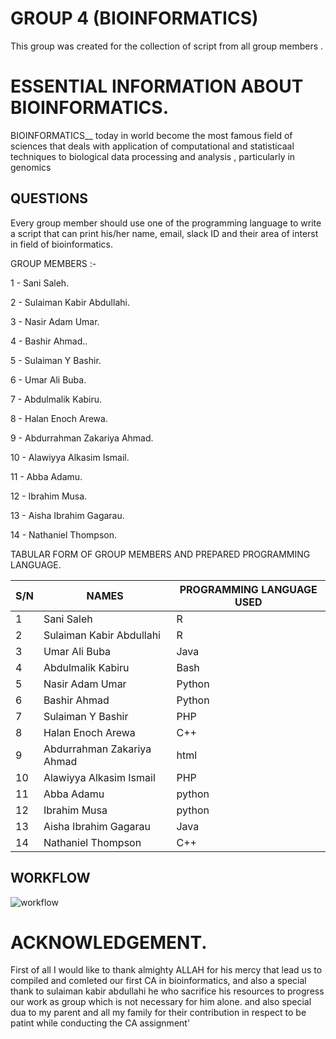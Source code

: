 # GROUP 4 (BIOINFORMATICS)

This group was created for the collection of script from all group members .

# ESSENTIAL INFORMATION ABOUT BIOINFORMATICS.

BIOINFORMATICS__ today in world become the most famous field of sciences that deals with application of computational and statisticaal techniques to biological data processing and analysis , particularly in genomics 

## QUESTIONS

Every group member should use one of the programming language to write a script that can print his/her name, email, slack ID and their area of interst in field of bioinformatics.

GROUP MEMBERS :- 

1 - Sani Saleh.

2 - Sulaiman Kabir Abdullahi.

3 - Nasir Adam Umar.

4 - Bashir Ahmad..

5 - Sulaiman Y Bashir.

6 - Umar Ali Buba.

7 - Abdulmalik Kabiru.

8 - Halan Enoch Arewa.

9 - Abdurrahman Zakariya Ahmad.

10 - Alawiyya Alkasim Ismail.

11 - Abba Adamu.

12 - Ibrahim Musa.

13 - Aisha Ibrahim Gagarau.

14 - Nathaniel Thompson.


TABULAR FORM OF GROUP MEMBERS AND PREPARED PROGRAMMING LANGUAGE.

| S/N  | NAMES |PROGRAMMING LANGUAGE USED |
| ------------- | ------------- |------------- |
| 1  | Sani Saleh  | R |
| 2  | Sulaiman Kabir Abdullahi  | R  |
| 3  | Umar Ali Buba  | Java  |
| 4  | Abdulmalik Kabiru | Bash  |
| 5  | Nasir Adam Umar  | Python  |
| 6  | Bashir Ahmad  | Python  |
| 7  | Sulaiman Y Bashir  | PHP  |
| 8  | Halan Enoch Arewa  | C++  |
| 9  | Abdurrahman Zakariya Ahmad  | html  |
| 10 | Alawiyya Alkasim Ismail  | PHP  |
| 11  | Abba Adamu  | python  |
| 12  | Ibrahim Musa  | python  |
| 13  | Aisha Ibrahim Gagarau  | Java  |
| 14  | Nathaniel Thompson  | C++  |




## WORKFLOW

![workflow](https://user-images.githubusercontent.com/95065173/144019907-1b741c6d-a26b-41e4-a4d4-b8408b9aaa05.jpg)

# ACKNOWLEDGEMENT.

First of all I would like to thank almighty ALLAH for his mercy that lead us to compiled and comleted our first CA in bioinformatics, and also a special thank to sulaiman kabir abdullahi he who sacrifice his resources to progress our work as group which is not necessary for him alone.
and also special dua to my parent and all my family for their contribution in respect to be patint while conducting the CA assignment'



